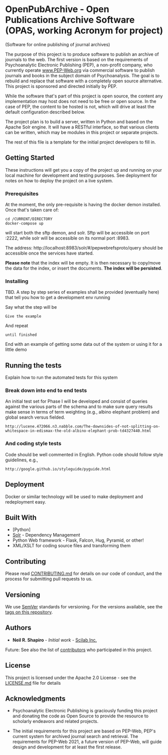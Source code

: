 # OpenPubArchive - Open Publications Archive Software (OPAS, working Acronym for project) 
 
(Software for online publishing of journal archives)

The purpose of this project is to produce software to publish an archive of journals to the web.  The first version is based on the requirements of Psychoanalytic Electronic Publishing (PEP), a non-profit company, who currently operate www.PEP-Web.org via commercial software to publish journals and books in the subject domain of Psychoanalysis.  The goal is to rebuild and replace that software with a completely open source alternative.  This project is sponsored and directed initially by PEP.

While the software that's part of this project is open source, the content any implementation may host does not need to be free or open source.  In the case of PEP, the content to be hosted is not, which will drive at least the default configuration described below.

The project plan is to build a server, written in Python and based on the Apache Solr engine.  It will have a RESTful interface, so that various clients can be written, which may be modules in this project or separate projects.

The rest of this file is a template for the initial project developers to fill in.

## Getting Started

These instructions will get you a copy of the project up and running on your local machine for development and testing purposes. See deployment for notes on how to deploy the project on a live system.

### Prerequisites

At the moment, the only pre-requisite is having the docker demon installed.
Once that's taken care of:
```
cd /CURRENT/DIRECTORY
docker-compose up
```
will start both the sftp demon, and solr.
Sftp will be accessible on port :2222, while solr will be accessible on its normal port :8983.

The address:
http://localhost:8983/solr/#/pepwebrefsproto/query
should be accessible once the services have started.

**Please note** that the index will be empty. It is then necessary to copy/move the data for the index, or insert the documents. **The index will be persisted**.

### Installing

TBD.  A step by step series of examples shall be provided (eventually here) that tell you how to get a development env running

Say what the step will be

```
Give the example
```

And repeat

```
until finished
```

End with an example of getting some data out of the system or using it for a little demo

## Running the tests

Explain how to run the automated tests for this system

### Break down into end to end tests

An initial test set for Phase I will be developed and consist of queries against the various parts of the schema and to make sure query results make sense in terms of term weighting (e.g., albino elephant problem) and global search versus fielded.  

```
http://lucene.472066.n3.nabble.com/The-downsides-of-not-splitting-on-whitespace-in-edismax-the-old-albino-elephant-prob-td4327440.html
```

### And coding style tests

Code should be well commented in English.
Python code should follow style guidelines, e.g.,

```
http://google.github.io/styleguide/pyguide.html
```

## Deployment

Docker or similar technology will be used to make deployment and redeployment easy.

## Built With

* [Python]
* [Solr](http://lucene.apache.org/solr/) - Dependency Management
* Python Web framework - Flask, Falcon, Hug, Pyramid, or other!
* XML/XSLT for coding source files and transforming them

## Contributing

Please read [CONTRIBUTING.md](https://gist.github.com/PurpleBooth/b24679402957c63ec426) for details on our code of conduct, and the process for submitting pull requests to us.

## Versioning

We use [SemVer](http://semver.org/) standards for versioning. For the versions available, see the [tags on this repository](https://github.com/your/project/tags). 

## Authors

* **Neil R. Shapiro** - *Initial work* - [Scilab Inc.](https://github.com/nrshapiro)

Future: See also the list of [contributors](https://github.com/nrshapiro/openpubarchive/contributors) who participated in this project.

## License

This project is licensed under the Apache 2.0 License - see the [LICENSE.md](LICENSE.md) file for details

## Acknowledgments

* Psychoanalytic Electronic Publishing is graciously funding this project and donating the code as Open Source to provide the resource to scholarly endeavors and related projects.

* The initial requirements for this project are based on PEP-Web, PEP's current system for archived journal search and retrieval.  The requirements for PEP-Web 2021, a future version of PEP-Web, will guide design and development for at least the first release.
